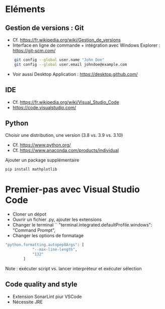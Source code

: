 # Eléments

## Gestion de versions : Git 
* Cf. https://fr.wikipedia.org/wiki/Gestion_de_versions
* Interface en ligne de commande + intégration avec Windows Explorer : https://git-scm.com/

```bash
    git config --global user.name "John Doe"
    git config --global user.email johndoe@example.com
```

* Voir aussi Desktop Application : https://desktop.github.com/

## IDE
* Cf. https://fr.wikipedia.org/wiki/Visual_Studio_Code
* https://code.visualstudio.com/ 

## Python
Choisir une distribution, une version (3.8 vs. 3.9 vs. 3.10)
* Cf. https://www.python.org/
* Cf. https://www.anaconda.com/products/individual

Ajouter un package supplémentaire 
```bash
pip install mathplotlib
```

# Premier-pas avec Visual Studio Code 
* Cloner un dépot
* Ouvrir un fichier .py, ajouter les extensions
* Changer le terminal 
`` 		"terminal.integrated.defaultProfile.windows": "Command Prompt",
* Changer les options de formatage
```bash
"python.formatting.autopep8Args": [
			"--max-line-length",
			"132"
		]
```

Note : exécuter script vs. lancer interpréteur et exécuter sélection


## Code quality and style
* Extension SonarLint piur VSCode
* Nécessite JRE 
